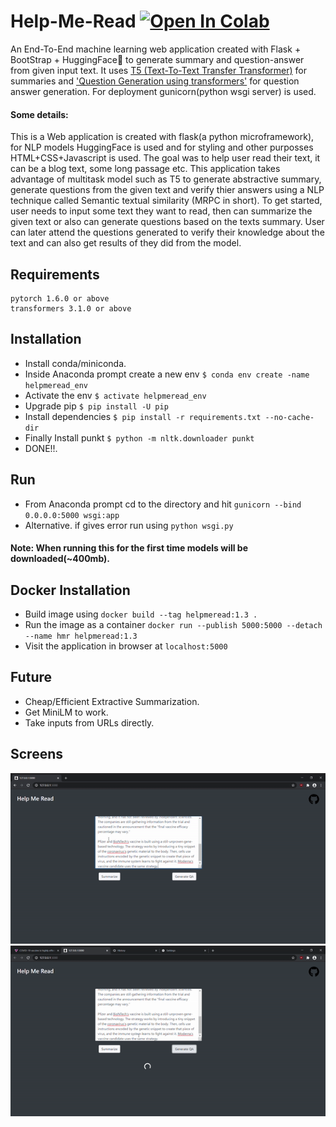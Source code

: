 # Help-Me-Read [![Open In Colab](https://colab.research.google.com/assets/colab-badge.svg)](https://colab.research.google.com/drive/1D-Gntt8EAPWyP2QEpKV6dnZCglTbXi32?usp=sharing)
An End-To-End machine learning web application created with Flask + BootStrap + HuggingFace🤗 to generate summary and question-answer from given input text. It uses [T5 (Text-To-Text Transfer Transformer)](https://github.com/google-research/text-to-text-transfer-transformer#released-model-checkpoints) for summaries and ['Question Generation using transformers'](https://github.com/patil-suraj/question_generation) for question answer generation. For deployment gunicorn(python wsgi server) is used. 
#### Some details: 
This is a Web application is created with flask(a python microframework), for NLP models HuggingFace is used and for styling and other purposses HTML+CSS+Javascript is used. 
The goal was to help user read their text, it can be a blog text, some long passage etc. This application takes advantage of multitask model such as T5 to generate abstractive summary, generate questions from the given text and verify thier answers using a NLP technique called Semantic textual similarity (MRPC in short).
To get started, user needs to input some text they want to read, then can summarize the given text or also can generate questions based on the texts summary. User can later attend the questions generated to verify their knowledge about the text and can also get results of they did from the model. 

## Requirements
```
pytorch 1.6.0 or above
transformers 3.1.0 or above
```

## Installation
- Install conda/miniconda.
- Inside Anaconda prompt create a new env `$ conda env create -name helpmeread_env`
- Activate the env `$ activate helpmeread_env`
- Upgrade pip `$ pip install -U pip`
- Install dependencies `$ pip install -r requirements.txt --no-cache-dir`
- Finally Install punkt `$ python -m nltk.downloader punkt`
- DONE!!.
## Run
- From Anaconda prompt cd to the directory and hit `gunicorn --bind 0.0.0.0:5000 wsgi:app`
- Alternative. if gives error run using `python wsgi.py`
#### Note: When running this for the first time models will be downloaded(~400mb).

## Docker Installation
- Build image using `docker build --tag helpmeread:1.3 .`
- Run the image as a container `docker run --publish 5000:5000 --detach --name hmr helpmeread:1.3`
- Visit the application in browser at `localhost:5000`

## Future
- Cheap/Efficient Extractive Summarization.
- Get MiniLM to work.
- Take inputs from URLs directly.

## Screens
![1](/Streamlit-Version/screens/summary_gif.gif)
![2](/Streamlit-Version/screens/gen_qa_gif.gif)
